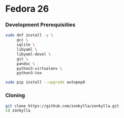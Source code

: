Fedora 26
=========

### Development Prerequisities

``` bash
sudo dnf install -y \
     gcc \
     sqlite \
     libyaml \
     libyaml-devel \
     git \
     pandoc \
     python3-virtualenv \
     python3-tox

sudo pip install --upgrade autopep8
```

### Cloning

``` bash
git clone https://github.com/zonkylla/zonkylla.git
cd zonkylla
```
